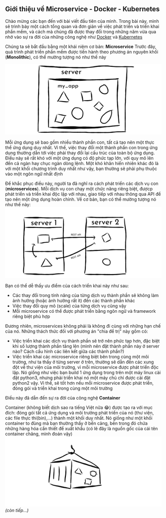 
## Giới thiệu về Microservice - Docker - Kubernetes

Chào mừng các bạn đến với bài viết đầu tiên của mình. Trong bài này, mình sẽ trình bày một cách tổng quan và đơn giản về việc phát triển và triển khai phần mềm, và cách mà chúng đã được thay đổi trong những năm vừa qua nhờ vào sự ra đời của những công nghệ như [Docker](https://www.docker.com/) và [Kubernetes](https://kubernetes.io/)

Chúng ta sẽ bắt đầu bằng một khái niệm cơ bản: **Microservice**
Trước đây, quá trình phát triển phần mềm được tiến hành theo phương án nguyên khối (**Monolithic**), có thể mường tượng nó như thế này

<img src="../images/monolithic-sketchpad-modified.png" alt="drawing" width="600"/>

Mỗi ứng dụng sẽ bao gồm nhiều thành phần con, tất cả tạo nên một thực thể ứng dụng duy nhất. Vì thế, việc thay đổi một thành phần con trong ứng dụng thường dẫn tới việc phải thay đổi lại cấu trúc của toàn bộ ứng dụng. Điều này sẽ rất khó với một ứng dụng có độ phức tạp lớn, với quy mô lên đến cả ngàn hay chục ngàn dòng lệnh. Một khó khăn hiển nhiên khác đó là với một khối chương trình duy nhất như vậy, bạn thường sẽ phải phụ thuộc vào một ngôn ngữ nhất định
 
Để khắc phục điều này, người ta đã nghĩ ra cách phát triển các dịch vụ con (**microservices**). Mỗi dịch vụ con chạy một chức năng riêng biệt, đượcp phát triển và triển khai độc lập với nhau, giao tiếp với nhau thông qua API để tạo nên một ứng dụng hoàn chỉnh. Về cơ bản, bạn có thể mường tượng nó như thế này:
![microservice-diagram](../images/microservice-sketchpad.png)

Bạn có thể dễ thấy ưu điểm của cách triển khai này như sau:
- Các thay đổi trong tính năng của từng dịch vụ thành phần sẽ không làm ảnh hưởng (hoặc ảnh hưởng rất ít) đến các thành phần khác
- Việc thay đổi quy mô (scale) của từng dịch vụ cũng vậy
- Mỗi microservice có thể được phát triển bằng ngôn ngữ và framework riêng biệt phù hợp

Đương nhiên, microservices không phải là không đi cùng với những hạn chế của nó. Những thách thức đối với phương án "chia để trị" này gồm có:
- Việc triển khai các dịch vụ thành phần sẽ trở nên phức tạp hơn, đặc biệt khi số lượng thành phần tăng lên (mình nên đặt thành phần này ở server nào? Cách cấu hình các liên kết giữa các thành phần?)
- Việc triển khai các microservice riêng biệt bên trong cùng một môi trường, như ta thấy ở từng server ở trên, thường sẽ dẫn đến các xung đột về thư viện của môi trường, vì mỗi microservice được phát triển độc lập. Nó giống như việc bạn build 1 ứng dụng trong trên một máy linux cài đặt python3, nhưng phải triển khai nó một máy chủ chỉ được cài đặt python2 vậy. Vì thế, sẽ tốt hơn nếu mỗi microservice được phát triển, đóng gói và triển khai trong cùng một môi trường

Điều này đã dẫn đến sự ra đời của công nghệ **Container**

Container (không biết dịch sao ra tiếng Việt nữa :joy:) được tạo ra với mục đích: đóng gói tất cả ứng dụng và môi trường phát triển của nó (thư viện, các file thực thi(bin),...) thành một khối duy nhất. Nó giống như một khối container to đùng mà bạn thường thấy ở bến cảng, bên trong đó chứa những hàng hóa cần thiết để xuất khẩu (có lẽ đây là nguồn gốc của cái tên container chăng, mình đoán vậy)
![container](../images/container-sketchpad.png)
*(còn tiếp...)*
